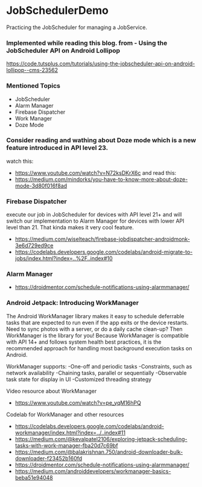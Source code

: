 # JobSchedulerDemo
Practicing the JobScheduler for managing a JobService.

### Implemented while reading this blog. from - Using the JobScheduler API on Android Lollipop
https://code.tutsplus.com/tutorials/using-the-jobscheduler-api-on-android-lollipop--cms-23562

### Mentioned Topics
- JobScheduler
- Alarm Manager
- Firebase Dispatcher
- Work Manager
- Doze Mode

### Consider reading and wathing about Doze mode which is a new feature introduced in API level 23.
watch this:
- https://www.youtube.com/watch?v=N72ksDKrX6c
and read this:
- https://medium.com/mindorks/you-have-to-know-more-about-doze-mode-3d80f016f8ad

### Firebase Dispatcher
execute our job in JobScheduler for devices with API level 21+ and will switch our implementation to Alarm Manager for devices with lower API level than 21. That kinda makes it very cool feature.

- https://medium.com/wiselteach/firebase-jobdispatcher-androidmonk-3e6d729ed9ce
- https://codelabs.developers.google.com/codelabs/android-migrate-to-jobs/index.html?index=..%2F..index#10

### Alarm Manager 
- https://droidmentor.com/schedule-notifications-using-alarmmanager/

### Android Jetpack: Introducing WorkManager
The Android WorkManager library makes it easy to schedule deferrable tasks that are expected to run even if the app exits or the device restarts. Need to sync photos with a server, or do a daily cache clean-up? Then WorkManager is the library for you! Because WorkManager is compatible with API 14+ and follows system health best practices, it is the recommended approach for handling most background execution tasks on Android.

WorkManager supports:
-One-off and periodic tasks
-Constraints, such as network availability
-Chaining tasks, parallel or sequentially
-Observable task state for display in UI
-Customized threading strategy

Video resource about WorkManager
- https://www.youtube.com/watch?v=pe_yqM16hPQ

Codelab for WorkManager and other resources
- https://codelabs.developers.google.com/codelabs/android-workmanager/index.html?index=../..index#11
- https://medium.com/@kevalpatel2106/exploring-jetpack-scheduling-tasks-with-work-manager-fba20d7c69bf
- https://medium.com/@balakrishnan.750/android-downloader-bulk-downloader-f23452b160fd
- https://droidmentor.com/schedule-notifications-using-alarmmanager/
- https://medium.com/androiddevelopers/workmanager-basics-beba51e94048
